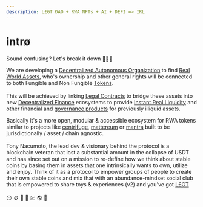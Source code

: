 ```yaml
---
description: L£GT ĐAO + RWA NFTs + AI + DEFI => IRL
---
```


# intrø

Sound confusing?  Let's break it down 🧑🏼‍🏫

We are developing a [Decentralized Autonomous Organization](dao.md) to find [Real World Assets](rwa.md), who's ownership and other general rights will be connected to both Fungible and Non Fungible [Tokens](rwa.md).  \
\
This will be achieved by linking [Legal Contracts](ai.md) to bridge these assets into new [Decentralized Finance](irl/) ecosystems to provide [Instant Real Liquidity](irl/) and other financial and [governance products](why.md) for previously illiquid assets.

Basically it's a more open, modular & accessible ecosystem for RWA tokens similar to projects like [centrifuge](https://centrifuge.io/), [mattereum](https://mattereum.com/) or [mantra](https://www.mantrachain.io/) built to be jurisdictionally / asset / chain agnostic.\
\
Tony Nacumoto, the lead dev & visionary behind the protocol is a blockchain veteran that lost a substantial amount in the collapse of USDT and has since set out on a mission to re-define how we think about stable coins by basing them in assets that one intrinsically wants to own, utilize and enjoy.  Think of it as a protocol to empower groups of people to create their own stable coins and mix that with an abundance-mindset social club that is empowered to share toys & experiences (v2) and you've got [L£GT](https://legt.co)\
\
😏 🪙 📑 🏡 💹 🌎 🚀

